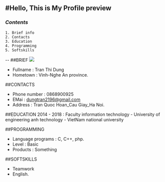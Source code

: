 #Hello, This is My Profile preview
---


### *Contents*

    1. Brief info
    2. Contacts
    3. Education
    4. Programming
    5. Softskills
--
##BRIEF
<img src = "http://i.imgur.com/hamvivf.jpg?1">

* Fullname  : Tran Thi Dung
* Hometown  : Vinh-Nghe An province.

##CONTACTS
* Phone number  : 0868900925
* EMai          : dungtran2196@gmail.com
* Address       : Tran Quoc Hoan_Cau Giay_Ha Noi.

##EDUCATION
2014 - 2018 : Faculty information technology - University of engineering anh technology - VietNam national university

##PROGRAMMING
* Language programs : C, C++, php.
* Level             : Basic
* Products          : Something

##SOFTSKILLS
* Teamwork
* English.







